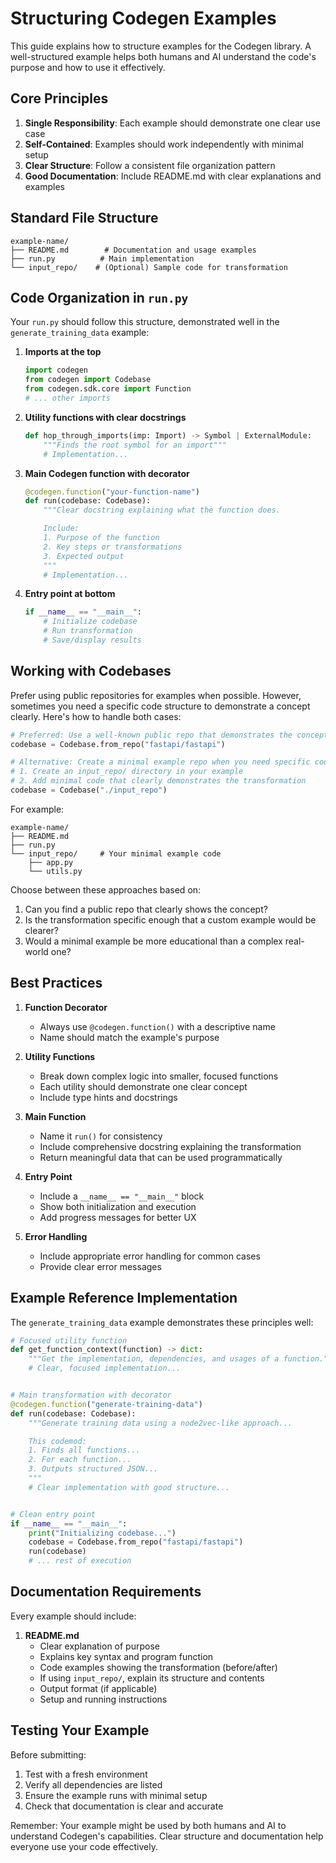 # Structuring Codegen Examples

This guide explains how to structure examples for the Codegen library. A well-structured example helps both humans and AI understand the code's purpose and how to use it effectively.

## Core Principles

1. **Single Responsibility**: Each example should demonstrate one clear use case
1. **Self-Contained**: Examples should work independently with minimal setup
1. **Clear Structure**: Follow a consistent file organization pattern
1. **Good Documentation**: Include README.md with clear explanations and examples

## Standard File Structure

```
example-name/
├── README.md        # Documentation and usage examples
├── run.py          # Main implementation
└── input_repo/    # (Optional) Sample code for transformation
```

## Code Organization in `run.py`

Your `run.py` should follow this structure, demonstrated well in the `generate_training_data` example:

1. **Imports at the top**

   ```python
   import codegen
   from codegen import Codebase
   from codegen.sdk.core import Function
   # ... other imports
   ```

1. **Utility functions with clear docstrings**

   ```python
   def hop_through_imports(imp: Import) -> Symbol | ExternalModule:
       """Finds the root symbol for an import"""
       # Implementation...
   ```

1. **Main Codegen function with decorator**

   ```python
   @codegen.function("your-function-name")
   def run(codebase: Codebase):
       """Clear docstring explaining what the function does.

       Include:
       1. Purpose of the function
       2. Key steps or transformations
       3. Expected output
       """
       # Implementation...
   ```

1. **Entry point at bottom**

   ```python
   if __name__ == "__main__":
       # Initialize codebase
       # Run transformation
       # Save/display results
   ```

## Working with Codebases

Prefer using public repositories for examples when possible. However, sometimes you need a specific code structure to demonstrate a concept clearly. Here's how to handle both cases:

```python
# Preferred: Use a well-known public repo that demonstrates the concept well
codebase = Codebase.from_repo("fastapi/fastapi")

# Alternative: Create a minimal example repo when you need specific code structure
# 1. Create an input_repo/ directory in your example
# 2. Add minimal code that clearly demonstrates the transformation
codebase = Codebase("./input_repo")
```

For example:

```
example-name/
├── README.md
├── run.py
└── input_repo/     # Your minimal example code
    ├── app.py
    └── utils.py
```

Choose between these approaches based on:

1. Can you find a public repo that clearly shows the concept?
1. Is the transformation specific enough that a custom example would be clearer?
1. Would a minimal example be more educational than a complex real-world one?

## Best Practices

1. **Function Decorator**

   - Always use `@codegen.function()` with a descriptive name
   - Name should match the example's purpose

1. **Utility Functions**

   - Break down complex logic into smaller, focused functions
   - Each utility should demonstrate one clear concept
   - Include type hints and docstrings

1. **Main Function**

   - Name it `run()` for consistency
   - Include comprehensive docstring explaining the transformation
   - Return meaningful data that can be used programmatically

1. **Entry Point**

   - Include a `__name__ == "__main__"` block
   - Show both initialization and execution
   - Add progress messages for better UX

1. **Error Handling**

   - Include appropriate error handling for common cases
   - Provide clear error messages

## Example Reference Implementation

The `generate_training_data` example demonstrates these principles well:

```python
# Focused utility function
def get_function_context(function) -> dict:
    """Get the implementation, dependencies, and usages of a function."""
    # Clear, focused implementation...


# Main transformation with decorator
@codegen.function("generate-training-data")
def run(codebase: Codebase):
    """Generate training data using a node2vec-like approach...

    This codemod:
    1. Finds all functions...
    2. For each function...
    3. Outputs structured JSON...
    """
    # Clear implementation with good structure...


# Clean entry point
if __name__ == "__main__":
    print("Initializing codebase...")
    codebase = Codebase.from_repo("fastapi/fastapi")
    run(codebase)
    # ... rest of execution
```

## Documentation Requirements

Every example should include:

1. **README.md**
   - Clear explanation of purpose
   - Explains key syntax and program function
   - Code examples showing the transformation (before/after)
   - If using `input_repo/`, explain its structure and contents
   - Output format (if applicable)
   - Setup and running instructions

## Testing Your Example

Before submitting:

1. Test with a fresh environment
1. Verify all dependencies are listed
1. Ensure the example runs with minimal setup
1. Check that documentation is clear and accurate

Remember: Your example might be used by both humans and AI to understand Codegen's capabilities. Clear structure and documentation help everyone use your code effectively.

